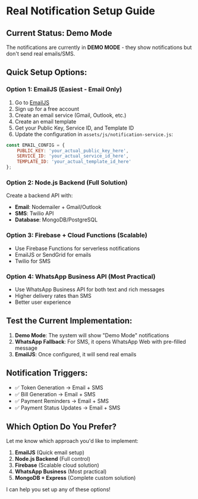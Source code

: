 # Real Notification Setup Guide

## Current Status: Demo Mode
The notifications are currently in **DEMO MODE** - they show notifications but don't send real emails/SMS.

## Quick Setup Options:

### Option 1: EmailJS (Easiest - Email Only)
1. Go to [EmailJS](https://www.emailjs.com/)
2. Sign up for a free account
3. Create an email service (Gmail, Outlook, etc.)
4. Create an email template
5. Get your Public Key, Service ID, and Template ID
6. Update the configuration in `assets/js/notification-service.js`:

```javascript
const EMAIL_CONFIG = {
    PUBLIC_KEY: 'your_actual_public_key_here',
    SERVICE_ID: 'your_actual_service_id_here', 
    TEMPLATE_ID: 'your_actual_template_id_here'
};
```

### Option 2: Node.js Backend (Full Solution)
Create a backend API with:
- **Email**: Nodemailer + Gmail/Outlook
- **SMS**: Twilio API
- **Database**: MongoDB/PostgreSQL

### Option 3: Firebase + Cloud Functions (Scalable)
- Use Firebase Functions for serverless notifications
- EmailJS or SendGrid for emails
- Twilio for SMS

### Option 4: WhatsApp Business API (Most Practical)
- Use WhatsApp Business API for both text and rich messages
- Higher delivery rates than SMS
- Better user experience

## Test the Current Implementation:

1. **Demo Mode**: The system will show "Demo Mode" notifications
2. **WhatsApp Fallback**: For SMS, it opens WhatsApp Web with pre-filled message
3. **EmailJS**: Once configured, it will send real emails

## Notification Triggers:
- ✅ Token Generation → Email + SMS
- ✅ Bill Generation → Email + SMS  
- ✅ Payment Reminders → Email + SMS
- ✅ Payment Status Updates → Email + SMS

## Which Option Do You Prefer?
Let me know which approach you'd like to implement:
1. **EmailJS** (Quick email setup)
2. **Node.js Backend** (Full control)
3. **Firebase** (Scalable cloud solution)
4. **WhatsApp Business** (Most practical)
5. **MongoDB + Express** (Complete custom solution)

I can help you set up any of these options!
